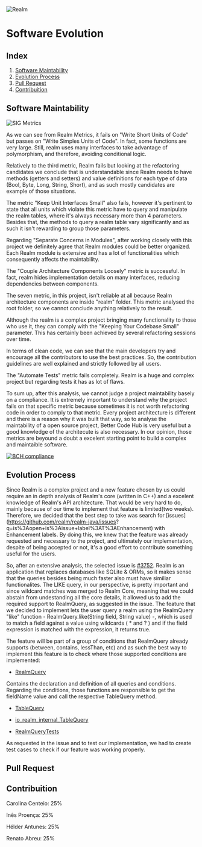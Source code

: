 ![Realm](https://github.com/renatoabreu11/realm-java/blob/master/ESOF-docs/Resources/realmDark.jpg)
# Software Evolution

## Index

1. [Software Maintability](#maintability)
2. [Evolution Process](#evolution)
3. [Pull Request](#pull)
4. [Contribuition](#contribuition)

## Software Maintability <a name="maintability"></a>

![SIG Metrics](https://github.com/renatoabreu11/realm-java/blob/master/ESOF-docs/Resources/Metrics.png)

As we can see from Realm Metrics, it fails on "Write Short Units of Code" but passes on "Write Simples Units of Code". In fact, some functions are very large. Still, realm uses many interfaces to take advantage of polymorphism, and therefore, avoiding conditional logic.

Relatively to the third metric, Realm fails but looking at the refactoring candidates we conclude that is understandable since Realm
needs to have methods (getters and setters) and value definitions for each type of data (Bool, Byte, Long, String, Short), and as such
mostly candidates are example of those situations.

The metric "Keep Unit Interfaces Small" also fails, however it's pertinent to state that all units which violate this metric have to
query and manipulate the realm tables, where it's always necessary more than 4 parameters. Besides that, the methods to query a realm
table vary significantly and as such it isn't rewarding to group those parameters.

Regarding "Separate Concerns in Modules", after working closely with this project we definitely agree that Realm modules could be better
organized. Each Realm module is extensive and has a lot of functionalities which consequently affects the maintability. 

The "Couple Architecture Components Loosely" metric is successful. In fact, realm hides implementation details on many interfaces,
reducing dependencies between components.

The seven metric, in this project, isn't reliable at all because Realm architecture components are inside "realm" folder. This metric
analysed the root folder, so we cannot conclude anything relatively to the result.

Although the realm is a complex project bringing many functionality to those who use it, they can comply with the "Keeping Your Codebase Small" parameter. This has certainly been achieved by several refactoring sessions over time.

In terms of clean code, we can see that the main developers try and encourage all the contributors to use the best practices. So, the
contribution guidelines are well explained and strictly followed by all users.

The "Automate Tests" metric fails completely. Realm is a huge and complex project but regarding tests it has as lot of flaws. 

To sum up, after this analysis, we cannot judge a project maintability basely on a compliance. It is extremely important to understand
why the project fails on that specific metric because sometimes it is not worth refactoring code in order to comply to that metric.
Every project architecture is different and there is a reason why it was built that way, so to analyse the maintability of a open source
project, Better Code Hub is very useful but a good knowledge of the architecute is also necessary. In our opinion, those metrics are
beyound a doubt a excelent starting point to build a complex and maintaible software. 

[![BCH compliance](https://bettercodehub.com/edge/badge/renatoabreu11/realm-java)](https://bettercodehub.com)

## Evolution Process <a name="evolution"></a>

Since Realm is a complex project and a new feature chosen by us could require an in depth analysis of Realm's core (written in C++) and
a excelent knowledge of Realm's API architecture. That would be very hard to do, mainly because of our time to implement that feature is
limited(two weeks). Therefore, we decided that the best step to take was search for [issues](https://github.com/realm/realm-java/issues?
q=is%3Aopen+is%3Aissue+label%3AT%3AEnhancement) with Enhancement labels. By doing this, we knew that the feature was already requested
and necessary to the project, and ultimately our implementation, despite of being accepted or not, it's a good effort to contribute
something useful for the users. 

So, after an extensive analysis, the selected issue is [#3752](https://github.com/realm/realm-java/issues/3752). Realm is an application
that replaces databases like SQLite & ORMs, so it makes sense that the queries besides being much faster also must have similiar
functionalites. The LIKE query, in our perspective, is pretty important and since wildcard matches was merged to Realm Core, meaning
that we could abstain from undestanding all the core details, it allowed us to add the required support to RealmQuery, as suggested in
the issue. The feature that we decided to implement lets the user query a realm using the RealmQuery "like" function -
RealmQuery.like(String field, String value) -, which is used to match a field against a value using wildcards ( * and ? ) and if the
field expression is matched with the expression, it returns true.

The feature will be part of a group of conditions that RealmQuery already supports (between, contains, lessThan, etc) and as such the best way to implement this feature is to check where those supported conditions are implemented: 

* [RealmQuery](https://github.com/realm/realm-java/blob/master/realm/realm-library/src/main/java/io/realm/RealmQuery.java)

Contains the declaration and definition of all queries and conditions. Regarding the conditions, those functions are responsible to get the fieldName value and call the respective TableQuery method.  

* [TableQuery](https://github.com/realm/realm-java/blob/master/realm/realm-library/src/main/java/io/realm/internal/TableQuery.java)

* [io_realm_internal_TableQuery](https://github.com/realm/realm-java/blob/master/realm/realm-library/src/main/cpp/io_realm_internal_TableQuery.cpp)

* [RealmQueryTests](https://github.com/realm/realm-java/blob/master/realm/realm-library/src/androidTest/java/io/realm/RealmQueryTests.java)

As requested in the issue and to test our implementation, we had to create test cases to check if our feature was working properly. 

## Pull Request <a name="pull"></a>

## Contribuition <a name="contribuition"></a>

Carolina Centeio: 25%

Inês Proença: 25%

Hélder Antunes: 25%

Renato Abreu: 25%
